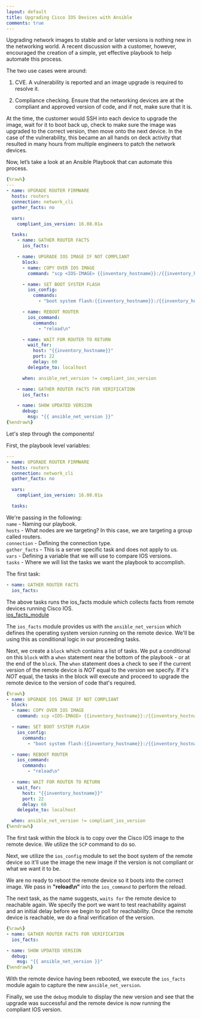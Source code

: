```yaml
---
layout: default
title: Upgrading Cisco IOS Devices with Ansible
comments: true
---
```


Upgrading network images to stable and or later versions is nothing new in the networking world.  A recent discussion with a customer, however, encouraged the creation of a simple, yet effective playbook to help automate this process.

The two use cases were around:  
1. CVE.  A vulnerability is reported and an image upgrade is required to resolve it.

2. Compliance checking.  Ensure that the networking devices are at the compliant and approved version of code, and if not, make sure that it is.

At the time, the customer would SSH into each device to upgrade the image, wait for it to boot back up, check to make sure the image was upgraded to the correct version, then move onto the next device.  In the case of the vulnerability, this became an all hands on deck activity that resulted in many hours from multiple engineers to patch the network devices.

Now, let’s take a look at an Ansible Playbook that can automate this process.
```yaml
{%raw%}
---
- name: UPGRADE ROUTER FIRMWARE
  hosts: routers
  connection: network_cli
  gather_facts: no

  vars:
    compliant_ios_version: 16.08.01a

  tasks:
    - name: GATHER ROUTER FACTS
      ios_facts:

    - name: UPGRADE IOS IMAGE IF NOT COMPLIANT
      block:
      - name: COPY OVER IOS IMAGE
        command: "scp <IOS-IMAGE> {{inventory_hostname}}:/{{inventory_hostname}}.bin"

      - name: SET BOOT SYSTEM FLASH
        ios_config:
          commands:
            - "boot system flash:{{inventory_hostname}}:/{{inventory_hostname}}.bin"

      - name: REBOOT ROUTER
        ios_command:
          commands:
            - "reload\n"

      - name: WAIT FOR ROUTER TO RETURN
        wait_for:
          host: "{{inventory_hostname}}"
          port: 22
          delay: 60
        delegate_to: localhost

      when: ansible_net_version != compliant_ios_version

    - name: GATHER ROUTER FACTS FOR VERIFICATION
      ios_facts:

    - name: SHOW UPDATED VERSION
      debug:
        msg: "{{ ansible_net_version }}"
{%endraw%}
```
Let's step through the components!  

First, the playbook level variables:  
```yaml
---
- name: UPGRADE ROUTER FIRMWARE
  hosts: routers
  connection: network_cli
  gather_facts: no

  vars:
    compliant_ios_version: 16.08.01a

  tasks:
```
We're passing in the following:  
`name` - Naming our playbook.  
`hosts` - What nodes are we targeting? In this case, we are targeting a group called routers.  
`connection` - Defining the connection type.  
`gather_facts` - This is a server specific task and does not apply to us.  
`vars` - Defining a variable that we will use to compare IOS versions.  
`tasks` - Where we will list the tasks we want the playbook to accomplish.

The first task:
```yaml
- name: GATHER ROUTER FACTS
  ios_facts:
```
The above tasks runs the ios_facts module which collects facts from remote devices running Cisco IOS.  
[ios_facts_module](https://docs.ansible.com/ansible/2.5/modules/ios_facts_module.html)

The `ios_facts` module provides us with the `ansible_net_version` which defines the operating system version running on the remote device.  We'll be using this as conditional logic in our proceeding tasks.  

Next, we create a `block` which contains a list of tasks.  We put a conditional on this `block` with a `when` statement near the bottom of the playbook - or at the end of the `block`.  The `when` statement does a check to see if the current version of the remote device is *NOT* equal to the version we specify.  If it's *NOT* equal, the tasks in the block will execute and proceed to upgrade the remote device to the version of code that's required.
```yaml
{%raw%}
- name: UPGRADE IOS IMAGE IF NOT COMPLIANT
  block:
  - name: COPY OVER IOS IMAGE
    command: scp <IOS-IMAGE> {{inventory_hostname}}:/{{inventory_hostname}}.bin

  - name: SET BOOT SYSTEM FLASH
    ios_config:
      commands:
        - "boot system flash:{{inventory_hostname}}:/{{inventory_hostname}}.bin"

  - name: REBOOT ROUTER
    ios_command:
      commands:
        - "reload\n"

  - name: WAIT FOR ROUTER TO RETURN
    wait_for:
      host: "{{inventory_hostname}}"
      port: 22
      delay: 60
    delegate_to: localhost

  when: ansible_net_version != compliant_ios_version
{%endraw%}
```

The first task within the block is to copy over the Cisco IOS image to the remote device.  We utilize the `SCP` command to do so.

Next, we utilize the `ios_config` module to set the boot system of the remote device so it'll use the image the new image if the version is not compliant or what we want it to be.

We are no ready to reboot the remote device so it boots into the correct image.  We pass in **"reload\n"** into the `ios_command` to perform the reload.

The next task, as the name suggests, `waits for` the remote device to reachable again.  We specify the port we want to test reachability against and an initial delay before we begin to poll for reachability.  Once the remote device is reachable, we do a final verification of the version.

```yaml
{%raw%}
- name: GATHER ROUTER FACTS FOR VERIFICATION
  ios_facts:

- name: SHOW UPDATED VERSION
  debug:
    msg: "{{ ansible_net_version }}"
{%endraw%}
```
With the remote device having been rebooted, we execute the `ios_facts` module again to capture the new `ansible_net_version`.

Finally, we use the `debug` module to display the new version and see that the upgrade was successful and the remote device is now running the compliant IOS version.
